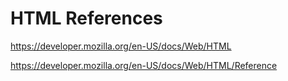 # HTML References

https://developer.mozilla.org/en-US/docs/Web/HTML

https://developer.mozilla.org/en-US/docs/Web/HTML/Reference

